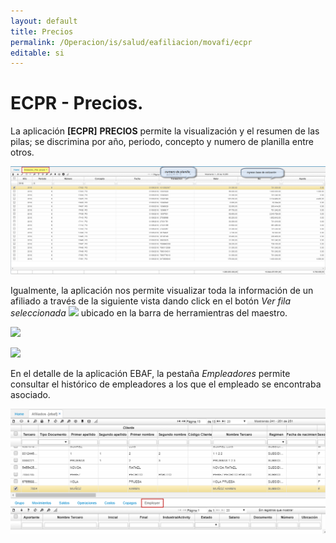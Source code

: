 ```yaml
---
layout: default
title: Precios
permalink: /Operacion/is/salud/eafiliacion/movafi/ecpr
editable: si
---
```


# ECPR - Precios.

La aplicación **[ECPR]** **PRECIOS** permite la visualización y el resumen de las pilas; se discrimina por año, periodo, concepto y numero de planilla entre otros.  


![](ecpr1.png)

Igualmente, la aplicación nos permite visualizar toda la información de un afiliado a través de la siguiente vista dando click en el botón _Ver fila seleccionada_ ![](nuevo.png)  ubicado en la barra de herramientras del maestro.  

![](ver.png)

![](ebaf1.png)

En el detalle de la aplicación EBAF, la pestaña _Empleadores_ permite consultar el histórico de empleadores a los que el empleado se encontraba asociado.  

![](ebaf2.png)